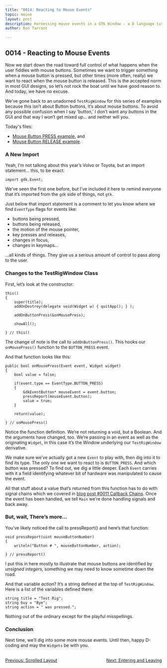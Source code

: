 ```yaml
---
title: "0014: Reacting to Mouse Events"
topic: mouse
layout: post
description: Harnessing mouse events in a GTK Window - a D language tutorial.
author: Ron Tarrant

---
```


## 0014 - Reacting to Mouse Events

Now we start down the road toward full control of what happens when the user fiddles with mouse buttons. Sometimes we want to trigger something when a mouse button is pressed, but other times (more often, really) we want to react when the mouse button is released. This is the accepted norm in most GUI designs, so let’s not rock the boat until we have good reason to. And today, we have no excuse.

We’ve gone back to an unadorned `TestRigWindow` for this series of examples because this isn’t about Button buttons, it’s about mouse buttons. To avoid any possible confusion when I say ‘button,’ I don’t want any buttons in the GUI and that way I won’t get mixed up… and neither will you.

Today's files:

- [Mouse Button PRESS example](https://github.com/rontarrant/gtkDcoding/blob/master/005_mouse/mouse_005_01_press.d), and
- [Mouse Button RELEASE example](https://github.com/rontarrant/gtkDcoding/blob/master/005_mouse/mouse_005_02_release.d).

### A New Import

Yeah, I’m not talking about this year’s Volvo or Toyota, but an import statement… this, to be exact:

	import gdk.Event;

We’ve seen the first one before, but I’ve included it here to remind everyone that it’s imported from the `gdk` side of things, not `gtk`.

Just below that import statement is a comment to let you know where we find `EventType` flags for events like:

- buttons being pressed,
- buttons being released,
- the motion of the mouse pointer,
- key presses and releases,
- changes in focus,
- changes in keymaps…

…all kinds of things. They give us a serious amount of control to pass along to the user.

### Changes to the TestRigWindow Class

First, let’s look at the constructor:

	this()
	{
		super(title);
		addOnDestroy(delegate void(Widget w) { quitApp(); } );
		
		addOnButtonPress(&onMousePress);
		
		showAll();
		
	} // this()

The change of note is the call to `addOnButtonPress()`. This hooks our `onMousePress()` function to the `BUTTON_PRESS` event.

And that function looks like this:

	public bool onMousePress(Event event, Widget widget)
	{
		bool value = false;
		
		if(event.type == EventType.BUTTON_PRESS)
		{
			GdkEventButton* mouseEvent = event.button;
			pressReport(mouseEvent.button);
			value = true;
		}

		return(value);
		
	} // onMousePress()

Notice the function definition. We’re not returning a void, but a Boolean. And the arguments have changed, too. We’re passing in an event as well as the originating `Widget`, in this case it’s the Window underlying our `TestRigWindow` derivative.

We make sure we’ve actually got a new `Event` to play with, then dig into it to find its type. The only one we want to react to is `BUTTON_PRESS`. And which button was pressed? To find out, we dig a little deeper. Each `Event` carries with it a field identifying whatever bit of hardware was manipulated to cause the event.

All that stuff about a value that’s returned from this function has to do with signal chains which we covered in [blog post #0011 Callback Chains](http://gtkdcoding.com/2019/02/19/0011-callback-chains.html). Once the event has been handled, we tell `Main` we’re done handling signals and back away.

### But, wait, There’s more...

You’ve likely noticed the call to pressReport() and here’s that function:

	void pressReport(uint mouseButtonNumber)
	{
		writeln("Button # ", mouseButtonNumber, action);

	} // pressReport()

I put this in here mostly to illustrate that mouse buttons are identified by *unsigned integers*, something we may need to know sometime down the road.

And that variable *action*? It’s a string defined at the top of `TestRigWindow`. Here is a list of the variables defined there:

	string title = "Test Rig";
	string buy = "Bye";
	string action = " was pressed.";

Nothing out of the ordinary except for the playful misspellings.

### Conclusion

Next time, we’ll dig into some more mouse events. Until then, happy D-coding and may the `Widgets` be with you.


<BR>
<div style="float: left;">
	<a href="/2019/02/26/0013-scrolled-layout.html">Previous: Scrolled Layout</a>
</div>
<div style="float: right;">
	<a href="/2019/03/05/0015-enter-leave.html">Next: Entering and Leaving</a>
</div>
<BR>
